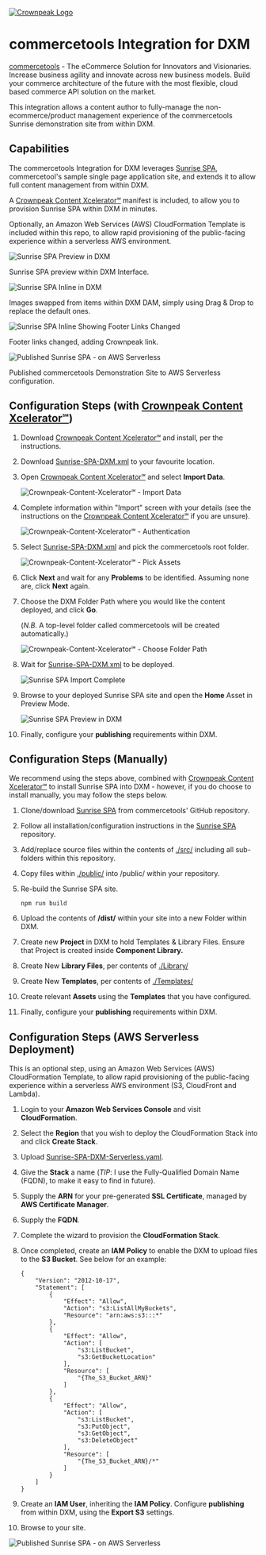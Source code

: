 <a href="https://www.crownpeak.com/" target="_blank">![Crownpeak Logo](../../images/logo/crownpeak-logo.png?raw=true "Crownpeak Logo")</a>

# commercetools Integration for DXM

<a href="https://commercetools.com/" target="_blank">commercetools</a> - The eCommerce Solution for Innovators and
Visionaries. Increase business agility and innovate across new business models. Build your commerce architecture of the
future with the most flexible, cloud based commerce API solution on the market.

This integration allows a content author to fully-manage the non-ecommerce/product management experience of the
commercetools Sunrise demonstration site from within DXM.

## Capabilities
The commercetools Integration for DXM leverages <a href="https://github.com/commercetools/sunrise-spa" target="_blank">Sunrise SPA</a>,
commercetool's sample single page application site, and extends it to allow full content management from within DXM.

A <a href="https://github.com/crownpeak/content-xcelerator" target="_blank">Crownpeak Content Xcelerator℠</a>
manifest is included, to allow you to provision Sunrise SPA within DXM in minutes.

Optionally, an Amazon Web Services (AWS) CloudFormation Template is included within this repo, to allow rapid provisioning of
the public-facing experience within a serverless AWS environment.

![Sunrise SPA Preview in DXM](../../images/screenshots/commercetools/commercetools-screenshot-1.png?raw=true "Sunrise SPA Preview in DXM")

Sunrise SPA preview within DXM Interface.

![Sunrise SPA Inline in DXM](../../images/screenshots/commercetools/commercetools-screenshot-2.png?raw=true "Sunrise SPA Inline in DXM")

Images swapped from items within DXM DAM, simply using Drag & Drop to replace the default ones.

![Sunrise SPA Inline Showing Footer Links Changed](../../images/screenshots/commercetools/commercetools-screenshot-3.png?raw=true "Sunrise SPA Inline Showing Footer Links Changed")

Footer links changed, adding Crownpeak link.

![Published Sunrise SPA - on AWS Serverless](../../images/screenshots/commercetools/commercetools-screenshot-4.png?raw=true "Published Sunrise SPA - on AWS Serverless")

Published commercetools Demonstration Site to AWS Serverless configuration.

## Configuration Steps (with <a href="https://github.com/crownpeak/content-xcelerator" target="_blank">Crownpeak Content Xcelerator℠</a>)
 1) Download <a href="https://github.com/crownpeak/content-xcelerator" target="_blank">Crownpeak Content Xcelerator℠</a> and
    install, per the instructions.

 2) Download <a href="./Crownpeak-Content-Xcelerator℠/Sunrise-SPA-DXM.xml" target="_blank">Sunrise-SPA-DXM.xml</a> to your
    favourite location.

 3) Open <a href="https://github.com/crownpeak/content-xcelerator" target="_blank">Crownpeak Content Xcelerator℠</a> and
    select **Import Data**.
 
    ![Crownpeak-Content-Xcelerator℠ - Import Data](../../images/screenshots/commercetools/content-xcelerator-import-data.png?raw=true "Crownpeak-Content-Xcelerator℠ - Import Data")
 
 4) Complete information within "Import" screen with your details (see the instructions on the <a href="https://github.com/crownpeak/content-xcelerator" target="_blank">Crownpeak Content Xcelerator℠</a>
    if you are unsure).
    
    ![Crownpeak-Content-Xcelerator℠ - Authentication](../../images/screenshots/commercetools/content-xcelerator-authentication.png?raw=true "Crownpeak-Content-Xcelerator℠ - Authentication")
         
 5) Select <a href="./Crownpeak-Content-Xcelerator℠/Sunrise-SPA-DXM.xml" target="_blank">Sunrise-SPA-DXM.xml</a> and pick
    the commercetools root folder.
    
    ![Crownpeak-Content-Xcelerator℠ - Pick Assets](../../images/screenshots/commercetools/content-xcelerator-export-settings.png?raw=true "Crownpeak-Content-Xcelerator℠ - Pick Assets")
 
 6) Click **Next** and wait for any **Problems** to be identified. Assuming none are, click **Next** again.
 
 7) Choose the DXM Folder Path where you would like the content deployed, and click **Go**.
 
    (_N.B._ A top-level folder called commercetools will be created automatically.)
 
    ![Crownpeak-Content-Xcelerator℠ - Choose Folder Path](../../images/screenshots/commercetools/content-xcelerator-top-folder.png?raw=true "Crownpeak-Content-Xcelerator℠ - Choose Folder Path")
        
 8) Wait for <a href="./Crownpeak-Content-Xcelerator℠/Sunrise-SPA-DXM.xml" target="_blank">Sunrise-SPA-DXM.xml</a> to
    be deployed.
    
    ![Sunrise SPA Import Complete](../../images/screenshots/commercetools/content-xcelerator-import-complete.png?raw=true "Sunrise SPA Import Complete")    
    
 9) Browse to your deployed Sunrise SPA site and open the **Home** Asset in Preview Mode.
 
    ![Sunrise SPA Preview in DXM](../../images/screenshots/commercetools/commercetools-screenshot-1.png?raw=true "Sunrise SPA Preview in DXM")

 10) Finally, configure your **publishing** requirements within DXM.

## Configuration Steps (Manually)
We recommend using the steps above, combined with <a href="https://github.com/crownpeak/content-xcelerator" target="_blank">Crownpeak Content Xcelerator℠</a>
to install Sunrise SPA into DXM - however, if you do choose to install manually, you may follow the steps below.

 1) Clone/download <a href="https://github.com/commercetools/sunrise-spa" target="_blank">Sunrise SPA</a> from
    commercetools' GitHub repository.
    
 2) Follow all installation/configuration instructions in the <a href="https://github.com/commercetools/sunrise-spa" target="_blank">Sunrise SPA</a>
    repository.
    
 3) Add/replace source files within the contents of <a href="./src/" target="_blank">./src/</a> including all sub-folders within
    this repository.
    
 4) Copy files within <a href="./public/" target="_blank">./public/</a> into /public/ within your repository.
    
 5) Re-build the Sunrise SPA site.
 
    ```
    npm run build
    ```
    
 6) Upload the contents of **/dist/** within your site into a new Folder within DXM.

 7) Create new **Project** in DXM to hold Templates & Library Files. Ensure that Project is created inside **Component Library.**
 
 8) Create New **Library Files**, per contents of <a href="./Library/" target="_blank">./Library/</a>
 
 9) Create New **Templates**, per contents of <a href="./Templates/" target="_blank">./Templates/</a>

 10) Create relevant **Assets** using the **Templates** that you have configured.
 
 11) Finally, configure your **publishing** requirements within DXM. 

## Configuration Steps (AWS Serverless Deployment)
This is an optional step, using an Amazon Web Services (AWS) CloudFormation Template, to allow rapid provisioning of
the public-facing experience within a serverless AWS environment (S3, CloudFront and Lambda).

 1) Login to your **Amazon Web Services Console** and visit **CloudFormation**.
 
 2) Select the **Region** that you wish to deploy the CloudFormation Stack into and click **Create Stack**.
 
 3) Upload <a href="./AWS-CloudFormation/Sunrise-SPA-DXM-Serverless.yaml" target="_blank">Sunrise-SPA-DXM-Serverless.yaml</a>.
 
 4) Give the **Stack** a name (_TIP_: I use the Fully-Qualified Domain Name (FQDN), to make it easy to find in future).
 
 5) Supply the **ARN** for your pre-generated **SSL Certificate**, managed by **AWS Certificate Manager**.
 
 6) Supply the **FQDN**.
 
 7) Complete the wizard to provision the **CloudFormation Stack**.
 
 8) Once completed, create an **IAM Policy** to enable the DXM to upload files to the **S3 Bucket**. See below for an
    example:
    
    ```
    {
        "Version": "2012-10-17",
        "Statement": [
            {
                "Effect": "Allow",
                "Action": "s3:ListAllMyBuckets",
                "Resource": "arn:aws:s3:::*"
            },
            {
                "Effect": "Allow",
                "Action": [
                    "s3:ListBucket",
                    "s3:GetBucketLocation"
                ],
                "Resource": [
                    "{The_S3_Bucket_ARN}"
                ]
            },
            {
                "Effect": "Allow",
                "Action": [
                    "s3:ListBucket",
                    "s3:PutObject",
                    "s3:GetObject",
                    "s3:DeleteObject"
                ],
                "Resource": [
                    "{The_S3_Bucket_ARN}/*"
                ]
            }
        ]
    }
    ```
    
 9) Create an **IAM User**, inheriting the **IAM Policy**. Configure **publishing** from within DXM, using the
    **Export S3** settings.
    
 10) Browse to your site.
 
   ![Published Sunrise SPA - on AWS Serverless](../../images/screenshots/commercetools/commercetools-screenshot-4.png?raw=true "Published Sunrise SPA - on AWS Serverless")